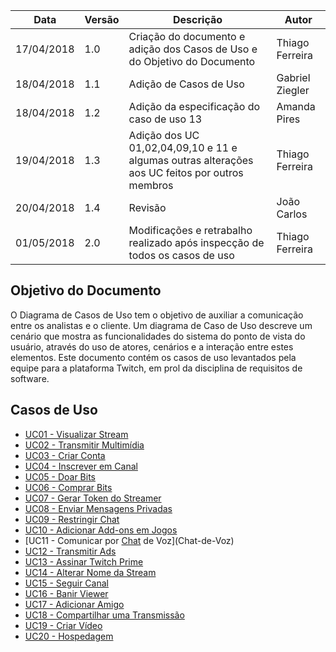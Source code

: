 Data|Versão|Descrição|Autor
-----|------|---------|-------
17/04/2018|1.0|Criação do documento e adição dos Casos de Uso e do Objetivo do Documento|Thiago Ferreira|
18/04/2018|1.1|Adição de Casos de Uso|Gabriel Ziegler|
18/04/2018|1.2|Adição da especificação do caso de uso 13|Amanda Pires|
19/04/2018|1.3|Adição dos UC 01,02,04,09,10 e 11 e algumas outras alterações aos UC feitos por outros membros|Thiago Ferreira
20/04/2018|1.4|Revisão|João Carlos|
01/05/2018|2.0|Modificações e retrabalho realizado após inspecção de todos os casos de uso|Thiago Ferreira|
## Objetivo do Documento
O Diagrama de Casos de Uso tem o objetivo de auxiliar a comunicação entre os analistas e o cliente. Um diagrama de Caso de Uso descreve um cenário que mostra as funcionalidades do sistema do ponto de vista do usuário, através do uso de atores, cenários e a interação entre estes elementos.
Este documento contém os casos de uso levantados pela equipe para a plataforma Twitch, em prol da disciplina de requisitos de software.

## Casos de Uso

* [UC01 - Visualizar Stream](Visualização-de-Stream)
* [UC02 - Transmitir Multimídia](Transmissão-Multimídia)
* [UC03 - Criar Conta](Criação-de-Conta)
* [UC04 - Inscrever em Canal](Inscrição-em-Canal)
* [UC05 - Doar Bits](Doação-de-Bits)
* [UC06 - Comprar Bits](Compra-de-Bits)
* [UC07 - Gerar Token do Streamer](Geração-de-Token-do-Streamer)
* [UC08 - Enviar Mensagens Privadas](Mensagens-Privadas)
* [UC09 - Restringir Chat](Restrições-de-Chat)
* [UC10 - Adicionar Add-ons em Jogos](Adição-de-Add-ons-em-Jogos)
* [UC11 - Comunicar por [Chat](Group-Chat) de Voz](Chat-de-Voz)
* [UC12 - Transmitir Ads](Transmissão-de-Ads)
* [UC13 - Assinar Twitch Prime](Assinar-Twitch-Prime)
* [UC14 - Alterar Nome da Stream](Alterar-Nome-da-Stream)
* [UC15 - Seguir Canal](Seguir-Canal)
* [UC16 - Banir Viewer](Banir-Viewer)
* [UC17 - Adicionar Amigo](Adição-de-Amigo)
* [UC18 - Compartilhar uma Transmissão](Compartilhar-uma-Transmissão)
* [UC19 - Criar Vídeo](Criação-de-Vídeo)
* [UC20 - Hospedagem](Hosting)

